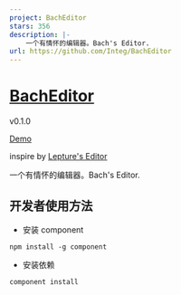 ```yaml
---
project: BachEditor
stars: 356
description: |-
    一个有情怀的编辑器。Bach's Editor.
url: https://github.com/Integ/BachEditor
---
```


[BachEditor](http://integ.github.io/BachEditor)
==========

v0.1.0

[Demo](http://integ.github.io/BachEditor)

inspire by [Lepture's Editor](http://lab.lepture.com/editor/)

一个有情怀的编辑器。Bach's Editor.

## 开发者使用方法 ##
- 安装 component
```
npm install -g component
```
- 安装依赖
```
component install
```

